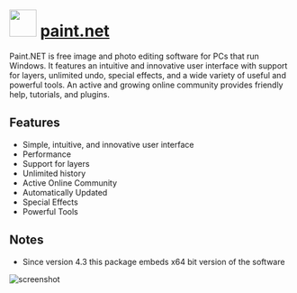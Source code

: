 # <img src="https://cdn.jsdelivr.net/gh/chocolatey-community/chocolatey-coreteampackages@b89548a8e0a21620abe8643335fd7ba0c5b03ca1/icons/paint.net.png" width="48" height="48"/> [paint.net](https://chocolatey.org/packages/paint.net)


Paint.NET is free image and photo editing software for PCs that run Windows.
It features an intuitive and innovative user interface with support for layers,
unlimited undo, special effects, and a wide variety of useful and powerful tools.
An active and growing online community provides friendly help, tutorials, and plugins.

## Features

- Simple, intuitive, and innovative user interface
- Performance
- Support for layers
- Unlimited history
- Active Online Community
- Automatically Updated
- Special Effects
- Powerful Tools

## Notes

- Since version 4.3 this package embeds x64 bit version of the software

![screenshot](https://cdn.rawgit.com/chocolatey/chocolatey-coreteampackages/master/automatic/paint.net/screenshot.png)
